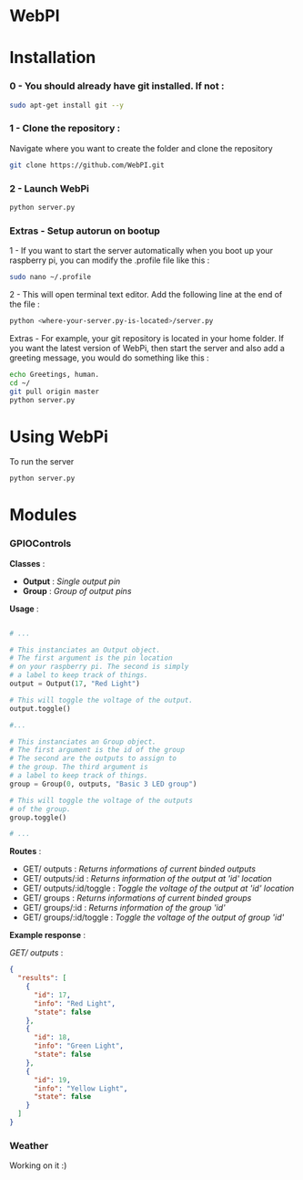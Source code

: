 # WebPI

# Installation

### 0 - You should already have git installed. If not :
```sh
sudo apt-get install git --y
```

### 1 - Clone the repository :
Navigate where you want to create the folder and clone the repository <br>
```sh
git clone https://github.com/WebPI.git
```

### 2 - Launch WebPi
```sh
python server.py
```

### Extras - Setup autorun on bootup
1 - If you want to start the server automatically when
you boot up your raspberry pi, you can modify the .profile file
like this :
```sh
sudo nano ~/.profile
```
2 - This will open terminal text editor. Add the following line 
at the end of the file : 
```sh
python <where-your-server.py-is-located>/server.py
```
Extras - For example, your git repository is located in your
home folder. If you want the latest version of WebPi,
then start the server and also add a greeting message, 
you would do something like this :
```sh
echo Greetings, human.
cd ~/
git pull origin master
python server.py
```

# Using WebPi
To run the server

```sh
python server.py
```


# Modules

### GPIOControls

**Classes** :
- **Output** : *Single output pin*
- **Group** : *Group of output pins*

**Usage** : 
```py

# ...

# This instanciates an Output object.
# The first argument is the pin location
# on your raspberry pi. The second is simply
# a label to keep track of things.
output = Output(17, "Red Light")

# This will toggle the voltage of the output.
output.toggle()

#...

# This instanciates an Group object.
# The first argument is the id of the group
# The second are the outputs to assign to
# the group. The third argument is
# a label to keep track of things.
group = Group(0, outputs, "Basic 3 LED group")

# This will toggle the voltage of the outputs
# of the group.
group.toggle()

# ...

```


**Routes** :
- GET/ outputs : *Returns informations of current binded outputs*
- GET/ outputs/:id : *Returns information of the output at 'id' location*
- GET/ outputs/:id/toggle : *Toggle the voltage of the output at 'id' location*
- GET/ groups : *Returns informations of current binded groups*
- GET/ groups/:id : *Returns information of the group 'id'*
- GET/ groups/:id/toggle : *Toggle the voltage of the output of group 'id'*

**Example response** :

*GET/ outputs* :
```json
{
  "results": [
    {
      "id": 17,
      "info": "Red Light",
      "state": false
    },
    {
      "id": 18,
      "info": "Green Light",
      "state": false
    },
    {
      "id": 19,
      "info": "Yellow Light",
      "state": false
    }
  ]
}
```

### Weather

Working on it :)



